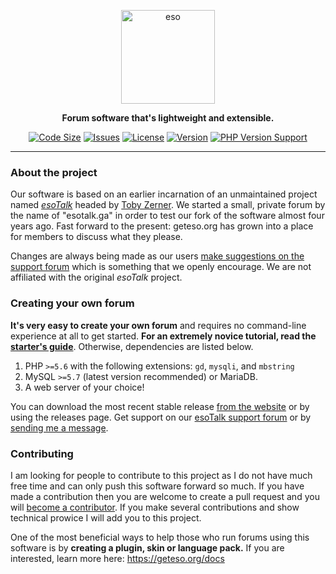 <div align="center">

<img src="https://geteso.org/assets/img/logo.svg" alt="eso" width="150"/><br>

**Forum software that's lightweight and extensible.**

[![Code Size](https://img.shields.io/github/languages/code-size/geteso/eso?style=plastic)]()
[![Issues](https://img.shields.io/github/issues/geteso/eso?style=plastic)]()
[![License](https://img.shields.io/github/license/geteso/eso?style=plastic)]()
[![Version](https://img.shields.io/github/v/release/geteso/eso?include_prereleases&style=plastic)]()
[![PHP Version Support](https://img.shields.io/badge/php-%5E5.6.4-blue?style=plastic)]()

</div>

---

### About the project
Our software is based on an earlier incarnation of an unmaintained project named [*esoTalk*](https://github.com/esotalk/esoTalk) headed by <a href="http://tobyzerner.com/">Toby Zerner</a>.  We started a small, private forum by the name of "esotalk.ga" in order to test our fork of the software almost four years ago.  Fast forward to the present: geteso.org has grown into a place for members to discuss what they please.

Changes are always being made as our users [make suggestions on the support forum](https://archive.geteso.org/1020/) which is something that we openly encourage.  We are not affiliated with the original *esoTalk* project.

### Creating your own forum
**It's very easy to create your own forum** and requires no command-line experience at all to get started.  **For an extremely novice tutorial, read the [starter's guide](https://geteso.org/docs/install)**.  Otherwise, dependencies are listed below.

1. PHP `>=5.6` with the following extensions: `gd`, `mysqli`, and `mbstring`
2. MySQL `>=5.7` (latest version recommended) or MariaDB.
3. A web server of your choice!

You can download the most recent stable release [from the website](https://geteso.org) or by using the releases page.  Get support on our [esoTalk support forum](https://forum.geteso.org) or by [sending me a message](mailto:contact@geteso.org).

### Contributing
I am looking for people to contribute to this project as I do not have much free time and can only push this software forward so much.  If you have made a contribution then you are welcome to create a pull request and you will [become a contributor](https://github.com/geteso/eso/blob/master/CONTRIBUTORS).  If you make several contributions and show technical prowice I will add you to this project.

One of the most beneficial ways to help those who run forums using this software is by **creating a plugin, skin or language pack.**  If you are interested, learn more here: https://geteso.org/docs
